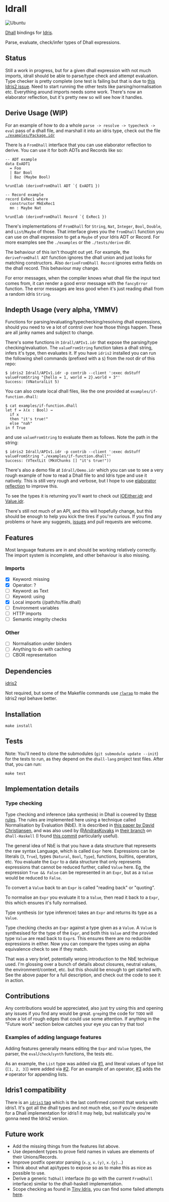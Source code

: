 # Idrall

![Ubuntu](https://github.com/alexhumphreys/idrall/workflows/Ubuntu/badge.svg)

[Dhall](https://dhall-lang.org) bindings for [Idris](https://www.idris-lang.org).

Parse, evaluate, check/infer types of Dhall expressions.

## Status

Still a work in progress, but for a given dhall expression with not much imports, idrall should be able to parse/type check and attempt evaluation. Type checker is pretty complete (one test is failing but that is due to [this Idris2 issue](https://github.com/idris-lang/Idris2/issues/29). Need to start running the other tests like parsing/normalisation etc. Everything around imports needs some work. There's now an elaborator reflection, but it's pretty new so will see how it handles.

## Derive Usage (WIP)

For an example of how to do a whole `parse -> resolve -> typecheck -> eval` pass of a dhall file, and marshall it into an idris type, check out the file [`./examples/Package.idr`](https://github.com/alexhumphreys/idrall/blob/master/examples/Package.idr)

There Is a `FromDhall` interface that you can use elaborator reflection to derive. You can use it for both ADTs and Records like so:

```
-- ADT example
data ExADT1
  = Foo
  | Bar Bool
  | Baz (Maybe Bool)

%runElab (deriveFromDhall ADT `{ ExADT1 })

-- Record example
record ExRec1 where
  constructor MkExRec1
  mn : Maybe Nat

%runElab (deriveFromDhall Record `{ ExRec1 })
```

There's implementations of `FromDhall` for `String`, `Nat`, `Integer`, `Bool`, `Double`, and `List`/`Maybe` of those. That interface gives you the `fromDhall` function you can use on dhall expression to get a `Maybe` of your Idris ADT or Record. For more examples see the `./examples` or the `./tests/derive` dir.

The behaviour of this isn't thought out yet. For example, the `deriveFromDhall ADT` function ignores the dhall union and just looks for matching constructors. Also `deriveFromDhall Record` ignores extra fields on the dhall record. This behaviour may change. 

For error messages, when the compiler knows what dhall file the input text comes from, it can render a good error message with the `fancyError` function. The error messages are less good when it's just reading dhall from a random idris `String`.

## Indepth Usage (very alpha, YMMV)

Functions for parsing/evaluating/typechecking/resolving dhall expressions, should you need to ve a lot of control over how those things happen. These are all janky names and subject to change.

There's some functions in `Idrall/APIv1.idr` that expose the parsing/type checking/evaluation. The `valueFromString` function takes a dhall string, infers it's type, then evaluates it. If you have `idris2` installed you can run the following shell commands (prefixed with a `$`) from the root dir of this repo:

```
$ idris2 Idrall/APIv1.idr -p contrib --client ':exec doStuff valueFromString "{hello = 1, world = 2}.world + 3"'
Success: (VNaturalLit 5)
```

You can also create local dhall files, like the one provided at `examples/if-function.dhall`:

```
$ cat examples/if-function.dhall
let f = λ(x : Bool) →
  if x
  then "it's true!"
  else "nah"
in f True
```

and use `valueFromString` to evaluate them as follows. Note the path in the string:

```
$ idris2 Idrall/APIv1.idr -p contrib --client ':exec doStuff valueFromString "./examples/if-function.dhall"'
Success: (VTextLit (MkVChunks [] "it's true!"))
```

There's also a demo file at `Idrall/Demo.idr` which you can use to see a very rough example of how to read a Dhall file to and Idris type and use it natively. This is still very rough and verbose, but I hope to use [elaborator reflection](https://github.com/stefan-hoeck/idris2-elab-util) to improve this.

To see the types it is returning you'll want to check out [IOEither.idr](https://github.com/alexhumphreys/idrall/blob/master/Idrall/IOEither.idr) and [Value.idr](https://github.com/alexhumphreys/idrall/blob/master/Idrall/Value.idr).

There's still not much of an API, and this will hopefully change, but this should be enough to help you kick the tires if you're curious. If you find any problems or have any suggests, [issues](https://github.com/alexhumphreys/idrall/issues) and pull requests are welcome.

## Features

Most language features are in and should be working relatively correctly. The import system is incomplete, and other behaviour is also missing.

### Imports
- [x] Keyword: missing
- [x] Operator: ?
- [ ] Keyword: as Text
- [ ] Keyword: using
- [x] Local imports (/path/to/file.dhall)
- [ ] Environment variables
- [ ] HTTP imports
- [ ] Semantic integrity checks

### Other
- [ ] Normalisation under binders
- [ ] Anything to do with caching
- [ ] CBOR representation

## Dependencies

[idris2](https://github.com/idris-lang/Idris2)

Not required, but some of the Makefile commands use [`rlwrap`](https://github.com/hanslub42/rlwrap) to make the Idris2 repl behave better.

## Installation

```
make install
```

## Tests

Note: You'll need to clone the submodules (`git submodule update --init`) for the tests to run, as they depend on the `dhall-lang` project test files. After that, you can run:

```
make test
```

## Implementation details

### Type checking

Type checking and inference (aka synthesis) in Dhall is covered by [these rules](https://github.com/dhall-lang/dhall-lang/blob/master/standard/type-inference.md). The rules are implemented here using a technique called Normalisation by Evaluation (NbE). It is described in [this paper by David Christiansen](http://davidchristiansen.dk/tutorials/implementing-types-hs.pdf), and was also used by [@AndrasKovaks](https://github.com/AndrasKovacs) in [their branch](https://github.com/dhall-lang/dhall-haskell/commits/nbe-elaboration) on `dhall-Haskell` (I found [this commit](https://github.com/dhall-lang/dhall-haskell/commit/627a6cdea0170336ff08de34851d8bdf5180571d) particularly useful).

The general idea of NbE is that you have a data structure that represents the raw syntax Language, which is called `Expr` here. Expressions can be literals (`3`, `True`), types (`Natural`, `Bool`, `Type`), functions, builtins, operators, etc. You evaluate the `Expr` to a data structure that only represents expressions that cannot be reduced further, called `Value` here. Eg, the expression `True && False` can be represented in an `Expr`, but as a `Value` would be reduced to `False`. 

To convert a `Value` back to an `Expr` is called "reading back" or "quoting".

To normalise an `Expr` you evaluate it to a `Value`, then read it back to a `Expr`, this which ensures it's fully normalised.

Type synthesis (or type inference) takes an `Expr` and returns its type as a `Value`. 

Type checking checks an `Expr` against a type given as a `Value`. A `Value` is synthesised for the type of the `Expr`, and both this `Value` and the provided type `Value` are read back to `Expr`s. This ensures there are no reducible expressions in either. Now you can compare the types using an alpha equivalence check to see if they match.

That was a very brief, potentially wrong introduction to the NbE technique used. I'm glossing over a bunch of details about closures, neutral values, the environment/context, etc. but this should be enough to get started with. See the above paper for a full description, and check out the code to see it in action.

## Contributions

Any contributions would be appreciated, also just try using this and opening any issues if you find any would be great. `grep`ing the code for `TODO` will show a lot of rough edges that could use some attention. If anything in the "Future work" section below catches your eye you can try that too!

### Examples of adding language features

Adding features generally means editing the `Expr` and `Value` types, the parser, the `eval`/`check`/`synth` functions, the tests etc.

As an example, the `List` type was added via [#1](https://github.com/alexhumphreys/idrall/pull/1), and literal values of type list (`[1, 2, 3]`) were added via [#2](https://github.com/alexhumphreys/idrall/pull/2). For an example of an operator, [#3](https://github.com/alexhumphreys/idrall/pull/3) adds the `#` operator for appending lists.

## Idris1 compatibility

There is an [`idris1` tag](https://github.com/alexhumphreys/idrall/releases/tag/idris1) which is the last confirmed commit that works with idris1. It's got all the dhall types and not much else, so if you're desperate for a Dhall implementation for idris1 it may help, but realistically you're gonna need the Idris2 version.

## Future work

- Add the missing things from the features list above.
- Use dependent types to prove field names in values are elements of their Unions/Records.
- Improve postfix operator parsing (`x.y`, `x.(y)`, `x.{y}`...)
- Think about what api/types to expose so as to make this as nice as possible to use.
- Derive a generic `ToDhall` interface (to go with the current `FromDhall` interface) similar to the dhall-haskell implementation.
- Scope checking as found in [Tiny Idris](https://github.com/edwinb/SPLV20), you can find some failed attempts [here](https://github.com/alexhumphreys/idrall/blob/feat/scope-checking2/Idrall/Binder.idr).
